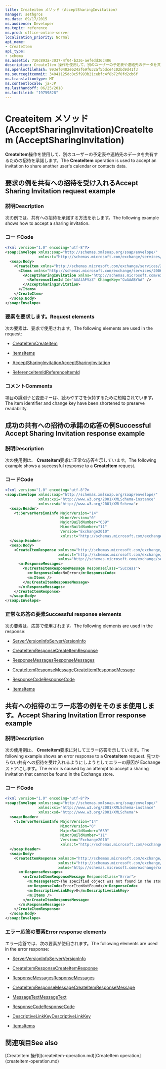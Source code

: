 ```yaml
---
title: Createitem メソッド (AcceptSharingInvitation)
manager: sethgros
ms.date: 09/17/2015
ms.audience: Developer
ms.topic: reference
ms.prod: office-online-server
localization_priority: Normal
api_name:
- CreateItem
api_type:
- schema
ms.assetid: 710c893a-3037-4f04-b336-aefedd36c406
description: CreateItem 操作を使用して、別のユーザーの予定表や連絡先のデータを共有するための招待を承諾します。
ms.openlocfilehash: 993ef0402e624af69f632af5bdce4c02bd9d41f3
ms.sourcegitcommit: 34041125dc8c5f993b21cebfc4f8b72f0fd2cb6f
ms.translationtype: MT
ms.contentlocale: ja-JP
ms.lasthandoff: 06/25/2018
ms.locfileid: "19759828"
---
```

# <a name="createitem-acceptsharinginvitation"></a><span data-ttu-id="6097e-103">Createitem メソッド (AcceptSharingInvitation)</span><span class="sxs-lookup"><span data-stu-id="6097e-103">CreateItem (AcceptSharingInvitation)</span></span>

<span data-ttu-id="6097e-104">**CreateItem**操作を使用して、別のユーザーの予定表や連絡先のデータを共有するための招待を承諾します。</span><span class="sxs-lookup"><span data-stu-id="6097e-104">The **CreateItem** operation is used to accept an invitation to share another user's calendar or contacts data.</span></span> 
  
## <a name="accept-sharing-invitation-request-example"></a><span data-ttu-id="6097e-105">要求の例を共有への招待を受け入れる</span><span class="sxs-lookup"><span data-stu-id="6097e-105">Accept Sharing Invitation request example</span></span>

### <a name="description"></a><span data-ttu-id="6097e-106">説明</span><span class="sxs-lookup"><span data-stu-id="6097e-106">Description</span></span>

<span data-ttu-id="6097e-107">次の例では、共有への招待を承諾する方法を示します。</span><span class="sxs-lookup"><span data-stu-id="6097e-107">The following example shows how to accept a sharing invitation.</span></span>
  
### <a name="code"></a><span data-ttu-id="6097e-108">コード</span><span class="sxs-lookup"><span data-stu-id="6097e-108">Code</span></span>

```XML
<?xml version="1.0" encoding="utf-8"?>
<soap:Envelope xmlns:soap="http://schemas.xmlsoap.org/soap/envelope/"
               xmlns:t="http://schemas.microsoft.com/exchange/services/2006/types">
  <soap:Body>
    <CreateItem xmlns="http://schemas.microsoft.com/exchange/services/2006/messages">
      <Items xmlns="http://schemas.microsoft.com/exchange/services/2006/messages">
        <AcceptSharingInvitation xmlns="http://schemas.microsoft.com/exchange/services/2006/types">
          <ReferenceItemId Id="AAAlAFVzZ" ChangeKey="CwAAABYAA" />
        </AcceptSharingInvitation>
      </Items>
    </CreateItem>
  </soap:Body>
</soap:Envelope>
```

### <a name="request-elements"></a><span data-ttu-id="6097e-109">要素を要求します。</span><span class="sxs-lookup"><span data-stu-id="6097e-109">Request elements</span></span>

<span data-ttu-id="6097e-110">次の要素は、要求で使用されます。</span><span class="sxs-lookup"><span data-stu-id="6097e-110">The following elements are used in the request:</span></span>
  
- [<span data-ttu-id="6097e-111">CreateItem</span><span class="sxs-lookup"><span data-stu-id="6097e-111">CreateItem</span></span>](createitem.md)
    
- [<span data-ttu-id="6097e-112">Items</span><span class="sxs-lookup"><span data-stu-id="6097e-112">Items</span></span>](items.md)
    
- [<span data-ttu-id="6097e-113">AcceptSharingInvitation</span><span class="sxs-lookup"><span data-stu-id="6097e-113">AcceptSharingInvitation</span></span>](acceptsharinginvitation.md)
    
- [<span data-ttu-id="6097e-114">ReferenceItemId</span><span class="sxs-lookup"><span data-stu-id="6097e-114">ReferenceItemId</span></span>](referenceitemid.md)
    
### <a name="comments"></a><span data-ttu-id="6097e-115">コメント</span><span class="sxs-lookup"><span data-stu-id="6097e-115">Comments</span></span>

<span data-ttu-id="6097e-116">項目の識別子と変更キーは、読みやすさを保持するために短縮されています。</span><span class="sxs-lookup"><span data-stu-id="6097e-116">The item identifier and change key have been shortened to preserve readability.</span></span>
  
## <a name="successful-accept-sharing-invitation-response-example"></a><span data-ttu-id="6097e-117">成功の共有への招待の承諾の応答の例</span><span class="sxs-lookup"><span data-stu-id="6097e-117">Successful Accept Sharing Invitation response example</span></span>

### <a name="description"></a><span data-ttu-id="6097e-118">説明</span><span class="sxs-lookup"><span data-stu-id="6097e-118">Description</span></span>

<span data-ttu-id="6097e-119">次の使用例は、 **CreateItem**要求に正常な応答を示しています。</span><span class="sxs-lookup"><span data-stu-id="6097e-119">The following example shows a successful response to a **CreateItem** request.</span></span> 
  
### <a name="code"></a><span data-ttu-id="6097e-120">コード</span><span class="sxs-lookup"><span data-stu-id="6097e-120">Code</span></span>

```XML
<?xml version="1.0" encoding="utf-8"?>
<soap:Envelope xmlns:soap="http://schemas.xmlsoap.org/soap/envelope/" 
               xmlns:xsi="http://www.w3.org/2001/XMLSchema-instance" 
               xmlns:xsd="http://www.w3.org/2001/XMLSchema">
  <soap:Header>
    <t:ServerVersionInfo MajorVersion="14" 
                         MinorVersion="0" 
                         MajorBuildNumber="639" 
                         MinorBuildNumber="11" 
                         Version="Exchange2010" 
                         xmlns:t="http://schemas.microsoft.com/exchange/services/2006/types" />
  </soap:Header>
  <soap:Body>
    <CreateItemResponse xmlns:m="http://schemas.microsoft.com/exchange/services/2006/messages" 
                        xmlns:t="http://schemas.microsoft.com/exchange/services/2006/types" 
                        xmlns="http://schemas.microsoft.com/exchange/services/2006/messages">
      <m:ResponseMessages>
        <m:CreateItemResponseMessage ResponseClass="Success">
          <m:ResponseCode>NoError</m:ResponseCode>
          <m:Items />
        </m:CreateItemResponseMessage>
      </m:ResponseMessages>
    </CreateItemResponse>
  </soap:Body>
</soap:Envelope>
```

### <a name="successful-response-elements"></a><span data-ttu-id="6097e-121">正常な応答の要素</span><span class="sxs-lookup"><span data-stu-id="6097e-121">Successful response elements</span></span>

<span data-ttu-id="6097e-122">次の要素は、応答で使用されます。</span><span class="sxs-lookup"><span data-stu-id="6097e-122">The following elements are used in the response:</span></span>
  
- [<span data-ttu-id="6097e-123">ServerVersionInfo</span><span class="sxs-lookup"><span data-stu-id="6097e-123">ServerVersionInfo</span></span>](serverversioninfo.md)
    
- [<span data-ttu-id="6097e-124">CreateItemResponse</span><span class="sxs-lookup"><span data-stu-id="6097e-124">CreateItemResponse</span></span>](createitemresponse.md)
    
- [<span data-ttu-id="6097e-125">ResponseMessages</span><span class="sxs-lookup"><span data-stu-id="6097e-125">ResponseMessages</span></span>](responsemessages.md)
    
- [<span data-ttu-id="6097e-126">CreateItemResponseMessage</span><span class="sxs-lookup"><span data-stu-id="6097e-126">CreateItemResponseMessage</span></span>](createitemresponsemessage.md)
    
- [<span data-ttu-id="6097e-127">ResponseCode</span><span class="sxs-lookup"><span data-stu-id="6097e-127">ResponseCode</span></span>](responsecode.md)
    
- [<span data-ttu-id="6097e-128">Items</span><span class="sxs-lookup"><span data-stu-id="6097e-128">Items</span></span>](items.md)
    
## <a name="accept-sharing-invitation-error-response-example"></a><span data-ttu-id="6097e-129">共有への招待のエラー応答の例をそのまま使用します。</span><span class="sxs-lookup"><span data-stu-id="6097e-129">Accept Sharing Invitation Error response example</span></span>

### <a name="description"></a><span data-ttu-id="6097e-130">説明</span><span class="sxs-lookup"><span data-stu-id="6097e-130">Description</span></span>

<span data-ttu-id="6097e-131">次の使用例は、 **CreateItem**要求に対してエラー応答を示しています。</span><span class="sxs-lookup"><span data-stu-id="6097e-131">The following example shows an error response to a **CreateItem** request.</span></span> <span data-ttu-id="6097e-132">見つからない共有への招待を受け入れるようにしようとしてエラーの原因が Exchange ストアにします。</span><span class="sxs-lookup"><span data-stu-id="6097e-132">The error is caused by an attempt to accept a sharing invitation that cannot be found in the Exchange store.</span></span> 
  
### <a name="code"></a><span data-ttu-id="6097e-133">コード</span><span class="sxs-lookup"><span data-stu-id="6097e-133">Code</span></span>

```XML
<?xml version="1.0" encoding="utf-8"?>
<soap:Envelope xmlns:soap="http://schemas.xmlsoap.org/soap/envelope/" 
               xmlns:xsi="http://www.w3.org/2001/XMLSchema-instance" 
               xmlns:xsd="http://www.w3.org/2001/XMLSchema">
  <soap:Header>
    <t:ServerVersionInfo MajorVersion="14" 
                         MinorVersion="0" 
                         MajorBuildNumber="639" 
                         MinorBuildNumber="11" 
                         Version="Exchange2010" 
                         xmlns:t="http://schemas.microsoft.com/exchange/services/2006/types" />
  </soap:Header>
  <soap:Body>
    <CreateItemResponse xmlns:m="http://schemas.microsoft.com/exchange/services/2006/messages" 
                        xmlns:t="http://schemas.microsoft.com/exchange/services/2006/types" 
                        xmlns="http://schemas.microsoft.com/exchange/services/2006/messages">
      <m:ResponseMessages>
        <m:CreateItemResponseMessage ResponseClass="Error">
          <m:MessageText>The specified object was not found in the store.</m:MessageText>
          <m:ResponseCode>ErrorItemNotFound</m:ResponseCode>
          <m:DescriptiveLinkKey>0</m:DescriptiveLinkKey>
          <m:Items />
        </m:CreateItemResponseMessage>
      </m:ResponseMessages>
    </CreateItemResponse>
  </soap:Body>
</soap:Envelope>
```

### <a name="error-response-elements"></a><span data-ttu-id="6097e-134">エラー応答の要素</span><span class="sxs-lookup"><span data-stu-id="6097e-134">Error response elements</span></span>

<span data-ttu-id="6097e-135">エラー応答では、次の要素が使用されます。</span><span class="sxs-lookup"><span data-stu-id="6097e-135">The following elements are used in the error response:</span></span>
  
- [<span data-ttu-id="6097e-136">ServerVersionInfo</span><span class="sxs-lookup"><span data-stu-id="6097e-136">ServerVersionInfo</span></span>](serverversioninfo.md)
    
- [<span data-ttu-id="6097e-137">CreateItemResponse</span><span class="sxs-lookup"><span data-stu-id="6097e-137">CreateItemResponse</span></span>](createitemresponse.md)
    
- [<span data-ttu-id="6097e-138">ResponseMessages</span><span class="sxs-lookup"><span data-stu-id="6097e-138">ResponseMessages</span></span>](responsemessages.md)
    
- [<span data-ttu-id="6097e-139">CreateItemResponseMessage</span><span class="sxs-lookup"><span data-stu-id="6097e-139">CreateItemResponseMessage</span></span>](createitemresponsemessage.md)
    
- [<span data-ttu-id="6097e-140">MessageText</span><span class="sxs-lookup"><span data-stu-id="6097e-140">MessageText</span></span>](messagetext.md)
    
- [<span data-ttu-id="6097e-141">ResponseCode</span><span class="sxs-lookup"><span data-stu-id="6097e-141">ResponseCode</span></span>](responsecode.md)
    
- [<span data-ttu-id="6097e-142">DescriptiveLinkKey</span><span class="sxs-lookup"><span data-stu-id="6097e-142">DescriptiveLinkKey</span></span>](descriptivelinkkey.md)
    
- [<span data-ttu-id="6097e-143">Items</span><span class="sxs-lookup"><span data-stu-id="6097e-143">Items</span></span>](items.md)
    
## <a name="see-also"></a><span data-ttu-id="6097e-144">関連項目</span><span class="sxs-lookup"><span data-stu-id="6097e-144">See also</span></span>



<span data-ttu-id="6097e-145">
  [CreateItem 操作](createitem-operation.md)</span><span class="sxs-lookup"><span data-stu-id="6097e-145">[CreateItem operation](createitem-operation.md)</span></span>

